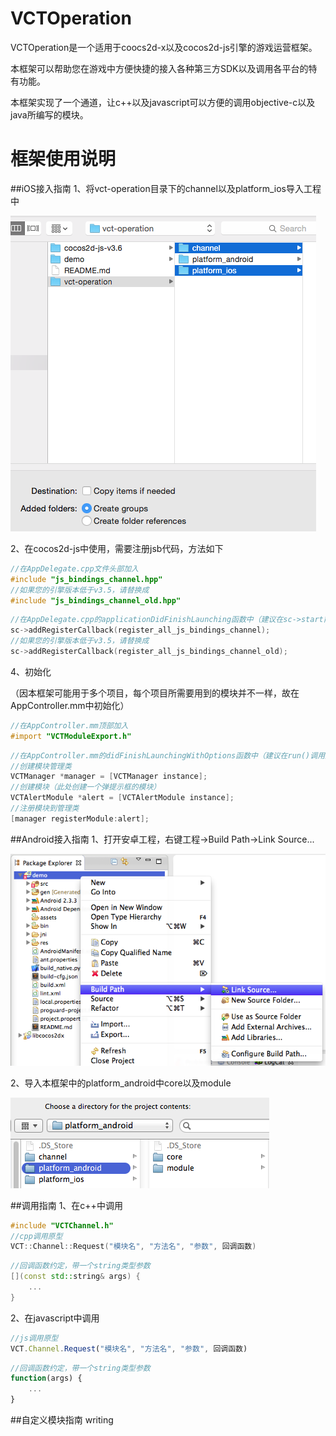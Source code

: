 # VCTOperation
VCTOperation是一个适用于coocs2d-x以及cocos2d-js引擎的游戏运营框架。

本框架可以帮助您在游戏中方便快捷的接入各种第三方SDK以及调用各平台的特有功能。

本框架实现了一个通道，让c++以及javascript可以方便的调用objective-c以及java所编写的模块。

# 框架使用说明
##iOS接入指南
1、将vct-operation目录下的channel以及platform_ios导入工程中

![](https://github.com/ookcode/VCTOperation/raw/master/README/add_to_ios.png)

2、在cocos2d-js中使用，需要注册jsb代码，方法如下
```cpp
//在AppDelegate.cpp文件头部加入
#include "js_bindings_channel.hpp"
//如果您的引擎版本低于v3.5，请替换成
#include "js_bindings_channel_old.hpp"
```
```cpp
//在AppDelegate.cpp的applicationDidFinishLaunching函数中（建议在sc->start前）加入
sc->addRegisterCallback(register_all_js_bindings_channel);
//如果您的引擎版本低于v3.5，请替换成
sc->addRegisterCallback(register_all_js_bindings_channel_old);
```
4、初始化

（因本框架可能用于多个项目，每个项目所需要用到的模块并不一样，故在AppController.mm中初始化）
```objective-c
//在AppController.mm顶部加入
#import "VCTModuleExport.h"
```
```objective-c
//在AppController.mm的didFinishLaunchingWithOptions函数中（建议在run()调用之前）加入
//创建模块管理类
VCTManager *manager = [VCTManager instance];
//创建模块（此处创建一个弹提示框的模块）
VCTAlertModule *alert = [VCTAlertModule instance];
//注册模块到管理类
[manager registerModule:alert];
```
##Android接入指南
1、打开安卓工程，右键工程->Build Path->Link Source...

![](https://github.com/ookcode/VCTOperation/raw/master/README/add_to_android.png)

2、导入本框架中的platform_android中core以及module

![](https://github.com/ookcode/VCTOperation/raw/master/README/add_to_android2.png)

##调用指南
1、在c++中调用
```cpp
#include "VCTChannel.h"
//cpp调用原型
VCT::Channel::Request("模块名", "方法名", "参数", 回调函数)
```
```cpp
//回调函数约定，带一个string类型参数
[](const std::string& args) {
    ...
}
```
2、在javascript中调用
```javascript
//js调用原型
VCT.Channel.Request("模块名", "方法名", "参数", 回调函数)
```
```javascript
//回调函数约定，带一个string类型参数
function(args) {
    ...
}
```
##自定义模块指南
writing
